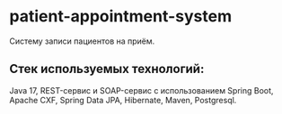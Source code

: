 # patient-appointment-system
Систему записи пациентов на приём.

## Стек используемых технологий:
Java 17, REST-сервис и SOAP-сервис с использованием Spring Boot, Apache CXF, Spring Data JPA, Hibernate, Maven, Postgresql.
